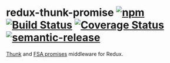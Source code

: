 # redux-thunk-promise [![npm](https://img.shields.io/npm/v/redux-thunk-promise.svg?style=flat)](https://www.npmjs.com/package/redux-thunk-promise) [![Build Status](https://travis-ci.org/nanovazquez/redux-thunk-promise.svg?branch=master)](https://travis-ci.org/nanovazquez/redux-thunk-promise) [![Coverage Status](https://coveralls.io/repos/github/nanovazquez/redux-thunk-promise/badge.svg?branch=master)](https://coveralls.io/github/nanovazquez/redux-thunk-promise?branch=master) [![semantic-release](https://img.shields.io/badge/%20%20%F0%9F%93%A6%F0%9F%9A%80-semantic--release-e10079.svg)](https://github.com/semantic-release/semantic-release)

[Thunk](https://www.npmjs.com/package/redux-thunk) and [FSA promises](https://www.npmjs.com/package/redux-promise) middleware for Redux.
